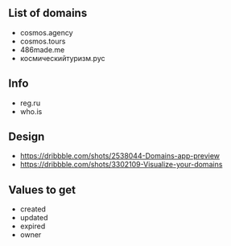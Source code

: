 ## List of domains
- cosmos.agency
- cosmos.tours
- 486made.me
- космическийтуризм.рус

## Info
- reg.ru
- who.is

## Design
- https://dribbble.com/shots/2538044-Domains-app-preview
- https://dribbble.com/shots/3302109-Visualize-your-domains

## Values to get
- created
- updated
- expired
- owner

